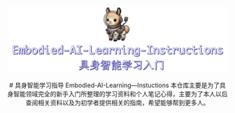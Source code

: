 </h1>
  <img src="assets/logo.png" alt="EmbodiedAI" width="600"/>
</h1>

<p align="center">
# 具身智能学习指导 Embodied-AI-Learning—Instuctions
本仓库主要是为了具身智能领域完全的新手入门所整理的学习资料和个人笔记心得，主要为了本人以后查阅相关资料以及为初学者提供相关的指南，希望能够帮到更多人。
</p>
